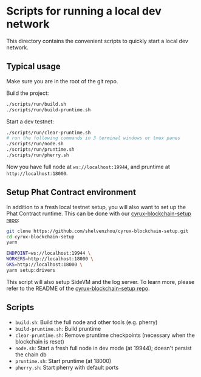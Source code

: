 # Scripts for running a local dev network

This directory contains the convenient scripts to quickly start a local dev network.

## Typical usage

Make sure you are in the root of the git repo.

Build the project:

```bash
./scripts/run/build.sh
./scripts/run/build-pruntime.sh
```

Start a dev testnet:

```bash
./scripts/run/clear-pruntime.sh
# run the following commands in 3 terminal windows or tmux panes
./scripts/run/node.sh
./scripts/run/pruntime.sh
./scripts/run/pherry.sh
```

Now you have full node at `ws://localhost:19944`, and pruntime at `http://localhost:18000`.

## Setup Phat Contract environment

In addition to a fresh local testnet setup, you will also want to set up the Phat Contract runtime. This can be done with our [cyrux-blockchain-setup repo](https://github.com/shelvenzhou/cyrux-blockchain-setup):

```bash
git clone https://github.com/shelvenzhou/cyrux-blockchain-setup.git
cd cyrux-blockchain-setup
yarn

ENDPOINT=ws://localhost:19944 \
WORKERS=http://localhost:18000 \
GKS=http://localhost:18000 \
yarn setup:drivers
```

This script will also setup SideVM and the log server. To learn more, please refer to the README of the [cyrux-blockchain-setup repo](https://github.com/shelvenzhou/cyrux-blockchain-setup).

## Scripts

- `build.sh`: Build the full node and other tools (e.g. pherry)
- `build-pruntime.sh`: Build pruntime
- `clear-pruntime.sh`: Remove pruntime checkpoints (necessary when the blockchain is reset)
- `node.sh`: Start a fresh full node in dev mode (at 19944); doesn't persist the chain db
- `pruntime.sh`: Start pruntime (at 18000)
- `pherry.sh`: Start pherry with default ports


